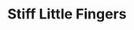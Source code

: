 ---
title: "Stiff Little Fingers"
summary: "Northern Irish punk band formed around 1977, the original members being Jake Burns, Ali McMordie, Henry Cluney & Brian Faloon. This version of the band recorded their first LP \"Inflammable Material\" which included their signature songs about life in Belfast \"Alternative Ulster\", \"Suspect Device\" and \"Wasted Life\" as well as a musically bold reworking of Bob Marley's \"Johnny Was\". Moving to London in 1979, the band lost Brian Faloon who was replaced on drums by Jim Reilly. They recorded the LP \"Nobody's Heroes\" for Chrysalis, an LP which was more pop than \"Inflammable Material\" but continued exploring similar themes. A cover of The Specials' \"Doesn't Make It Alright\" was included, though less successfully than \"Johnny Was\". \"Nobody's Heroes\" was followed by the live LP \"Hanx\" as well as the pure power pop of the LPs \"Go For It\" and \"Now Then\" , which failed to satisfy their fans. In 1983 the band decided to call it a day. In 1987, Burns reformed the band with McMordie, Cluney and Taylor. When McMordie left in 1990, he was replaced on bass by Bruce Foxton, previously of , though McMordie rejoined in 2006. The current incarnation of SLF, which still tours, includes Burns, bassist Ali McMordie, guitarist Ian McCallum and drummer Steve Grantley. 2015 marked the first release of , a band featuring both Cluney and Reilly ex-SLF as well as two other musicians. Reilly has since left due to health reasons, although the band still appears to be active."
image: "stiff-little-fingers.jpg"
apple_music_artist_url: "https://music.apple.com/gb/artist/stiff-little-fingers/14594844"
---